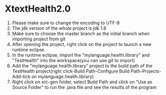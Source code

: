# XtextHealth2.0
1. Please make sure to change the encoding to UTF-8
2. The jdk version of the whole project is jdk 1.8
3. Make sure to choose the master branch as the initial branch when importing project from git
4. After opening the project, right click on the project to launch a new runtime eclipse
5. In the runtime eclipse, import the "mylanguage.health.library" and "TestHealth" into the workspace(you can use git to import)
6. Add the "mylanguage.health.library" project to the build path of the TestHealth project(right click-Build Path-Configure Build Path-Projects-Add-tick on mylanguage.health.library)
7. Right click on src-gen folder, select Build Path and click on "Use as Source Folder" to run the .java file and see the results of the program
